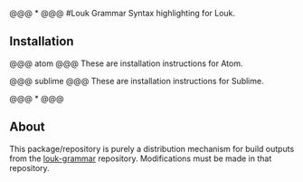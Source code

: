 @@@ * @@@
#Louk Grammar
Syntax highlighting for Louk.

## Installation

@@@ atom @@@
These are installation instructions for Atom.

@@@ sublime @@@
These are installation instructions for Sublime.

@@@ * @@@
## About
This package/repository is purely a distribution mechanism for build outputs from the [louk-grammar](https://github.com/agorischek/louk-grammar) repository. Modifications must be made in that repository.
